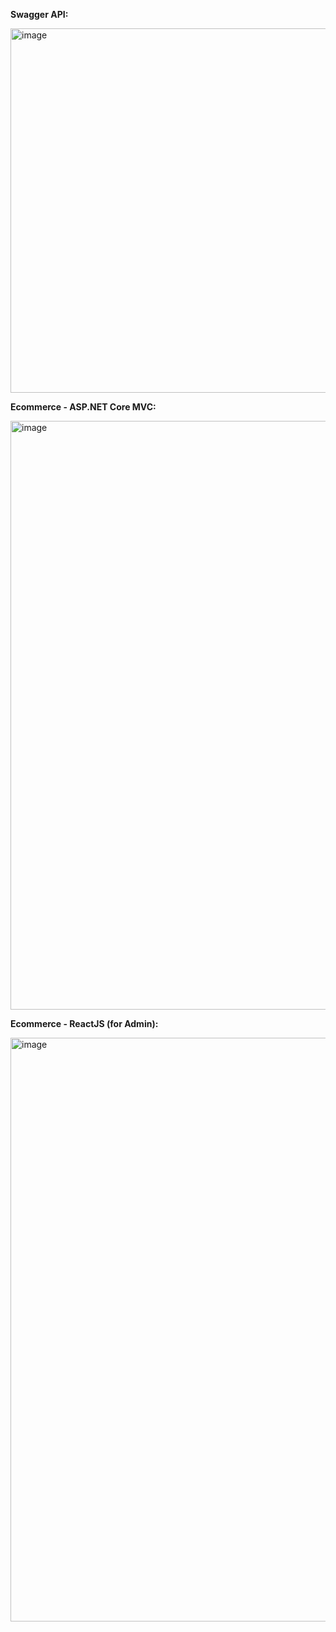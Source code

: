 
**Swagger API:**

<img width="583" alt="image" src="https://github.com/user-attachments/assets/9f650ae4-1adf-43a3-a0b1-76e343496d9a">

**Ecommerce - ASP.NET Core MVC:**

<img width="942" alt="image" src="https://github.com/user-attachments/assets/4da34ff9-0310-4f87-bda4-cb39ae05c69a">

**Ecommerce - ReactJS (for Admin):**

<img width="934" alt="image" src="https://github.com/user-attachments/assets/6fa00057-121f-4126-a055-312eb5bada30">



